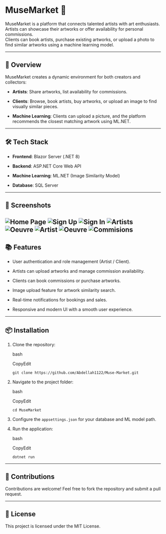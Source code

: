 
# MuseMarket 🎨

MuseMarket is a platform that connects talented artists with art enthusiasts.  
Artists can showcase their artworks or offer availability for personal commissions.  
Clients can book artists, purchase existing artworks, or upload a photo to find similar artworks using a machine learning model.

----------

## 🚀 Overview

MuseMarket creates a dynamic environment for both creators and collectors:

-   **Artists**: Share artworks, list availability for commissions.
    
-   **Clients**: Browse, book artists, buy artworks, or upload an image to find visually similar pieces.
    
-   **Machine Learning**: Clients can upload a picture, and the platform recommends the closest matching artwork using ML.NET.
    

----------

## 🛠️ Tech Stack

-   **Frontend**: Blazor Server (.NET 8)
    
-   **Backend**: ASP.NET Core Web API
    
-   **Machine Learning**: ML.NET (Image Similarity Model)
    
-   **Database**: SQL Server
    

----------

## 📸 Screenshots

![Home Page](Image/PageGarde.png)
![Sign Up](Image/SignUpArtist.png.png)
![Sign In](Image/Login.png.png)
![Artists](Image/aRTIST.png.png)
![Oeuvre](Image/GALL.png.png)
![Artist](Image/DetailArtist.png.png)
![Oeuvre](Image/DetailOeauve.png.png)
![Commisions](Image/Commisions.png.png)
----------

## 📚 Features

-   User authentication and role management (Artist / Client).
    
-   Artists can upload artworks and manage commission availability.
    
-   Clients can book commissions or purchase artworks.
    
-   Image upload feature for artwork similarity search.
    
-   Real-time notifications for bookings and sales.
    
-   Responsive and modern UI with a smooth user experience.
    

----------

## 📦 Installation

1.  Clone the repository:
    
    bash
    
    CopyEdit
    
    `git clone https://github.com/Abdellah1122/Muse-Market.git` 
    
2.  Navigate to the project folder:
    
    bash
    
    CopyEdit
    
    `cd MuseMarket` 
    
3.  Configure the `appsettings.json` for your database and ML model path.
    
4.  Run the application:
    
    bash
    
    CopyEdit
    
    `dotnet run` 
    

----------

## 🤝 Contributions

Contributions are welcome! Feel free to fork the repository and submit a pull request.

----------

## 📄 License

This project is licensed under the MIT License.